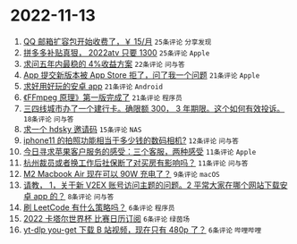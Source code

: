 # 2022-11-13

1. [QQ 邮箱扩容包开始收费了，￥ 15/月](https://www.v2ex.com/t/894818) `25条评论` `分享发现`
1. [拼多多补贴真狠， 2022atv 只要 1300](https://www.v2ex.com/t/894824) `25条评论` `Apple`
1. [求问五年内最稳的 4%收益方案](https://www.v2ex.com/t/894842) `22条评论` `问与答`
1. [App 提交新版本被 App Store 拒了，问了我一个问题](https://www.v2ex.com/t/894848) `21条评论` `Apple`
1. [求好用好玩的安卓 app](https://www.v2ex.com/t/894812) `21条评论` `Android`
1. [《FFmpeg 原理》第一版完成了](https://www.v2ex.com/t/894803) `21条评论` `程序员`
1. [三四线城市办了一个建行卡。确限额 300， 3 年期限。这个如何有效投诉。](https://www.v2ex.com/t/894810) `18条评论` `问与答`
1. [求一个 hdsky 邀请码](https://www.v2ex.com/t/894811) `15条评论` `NAS`
1. [iphone11 的拍照功能相当于多少钱的数码相机?](https://www.v2ex.com/t/894837) `12条评论` `问与答`
1. [今日寻求苹果客户服务的感受：三个客服，两种感受](https://www.v2ex.com/t/894829) `11条评论` `Apple`
1. [杭州裁员或者换工作后社保断了对买房有影响吗？](https://www.v2ex.com/t/894809) `11条评论` `问与答`
1. [M2 Macbook Air 现在可以 90W 充电了？](https://www.v2ex.com/t/894820) `9条评论` `macOS`
1. [请教， 1，关于新 V2EX 账号访问主题的问题。2 平常大家在哪个网站下载安卓 app 的？](https://www.v2ex.com/t/894815) `8条评论` `问与答`
1. [刷 LeetCode 有什么策略吗？](https://www.v2ex.com/t/894833) `6条评论` `程序员`
1. [2022 卡塔尔世界杯 比赛日历订阅](https://www.v2ex.com/t/894827) `6条评论` `绿茵场`
1. [yt-dlp you-get 下载 B 站视频，现在只有 480p 了？](https://www.v2ex.com/t/894817) `6条评论` `哔哩哔哩`
